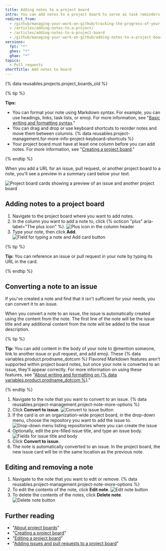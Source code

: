```yaml
---
title: Adding notes to a project board
intro: You can add notes to a project board to serve as task reminders or to add information related to the project board.
redirect_from:
  - /github/managing-your-work-on-github/tracking-the-progress-of-your-work-with-project-boards/adding-notes-to-a-project-board
  - /articles/adding-notes-to-a-project/
  - /articles/adding-notes-to-a-project-board
  - /github/managing-your-work-on-github/adding-notes-to-a-project-board
versions:
  fpt: "*"
  ghes: "*"
  ghae: "*"
topics:
  - Pull requests
shortTitle: Add notes to board
---
```


{% data reusables.projects.project_boards_old %}

{% tip %}

**Tips:**

- You can format your note using Markdown syntax. For example, you can use headings, links, task lists, or emoji. For more information, see "[Basic writing and formatting syntax](/articles/basic-writing-and-formatting-syntax)."
- You can drag and drop or use keyboard shortcuts to reorder notes and move them between columns. {% data reusables.project-management.for-more-info-project-keyboard-shortcuts %}
- Your project board must have at least one column before you can add notes. For more information, see "[Creating a project board](/articles/creating-a-project-board)."

{% endtip %}

When you add a URL for an issue, pull request, or another project board to a note, you'll see a preview in a summary card below your text.

![Project board cards showing a preview of an issue and another project board](/assets/images/help/projects/note-with-summary-card.png)

## Adding notes to a project board

1. Navigate to the project board where you want to add notes.
2. In the column you want to add a note to, click {% octicon "plus" aria-label="The plus icon" %}.
   ![Plus icon in the column header](/assets/images/help/projects/add-note-button.png)
3. Type your note, then click **Add**.
   ![Field for typing a note and Add card button](/assets/images/help/projects/create-and-add-note-button.png)

{% tip %}

**Tip:** You can reference an issue or pull request in your note by typing its URL in the card.

{% endtip %}

## Converting a note to an issue

If you've created a note and find that it isn't sufficient for your needs, you can convert it to an issue.

When you convert a note to an issue, the issue is automatically created using the content from the note. The first line of the note will be the issue title and any additional content from the note will be added to the issue description.

{% tip %}

**Tip:** You can add content in the body of your note to @mention someone, link to another issue or pull request, and add emoji. These {% data variables.product.prodname_dotcom %} Flavored Markdown features aren't supported within project board notes, but once your note is converted to an issue, they'll appear correctly. For more information on using these features, see "[About writing and formatting on {% data variables.product.prodname_dotcom %}](/articles/about-writing-and-formatting-on-github)."

{% endtip %}

1. Navigate to the note that you want to convert to an issue.
   {% data reusables.project-management.project-note-more-options %}
2. Click **Convert to issue**.
   ![Convert to issue button](/assets/images/help/projects/convert-to-issue.png)
3. If the card is on an organization-wide project board, in the drop-down menu, choose the repository you want to add the issue to.
   ![Drop-down menu listing repositories where you can create the issue](/assets/images/help/projects/convert-note-choose-repository.png)
4. Optionally, edit the pre-filled issue title, and type an issue body.
   ![Fields for issue title and body](/assets/images/help/projects/convert-note-issue-title-body.png)
5. Click **Convert to issue**.
6. The note is automatically converted to an issue. In the project board, the new issue card will be in the same location as the previous note.

## Editing and removing a note

1. Navigate to the note that you want to edit or remove.
   {% data reusables.project-management.project-note-more-options %}
2. To edit the contents of the note, click **Edit note**.
   ![Edit note button](/assets/images/help/projects/edit-note.png)
3. To delete the contents of the notes, click **Delete note**.
   ![Delete note button](/assets/images/help/projects/delete-note.png)

## Further reading

- "[About project boards](/articles/about-project-boards)"
- "[Creating a project board](/articles/creating-a-project-board)"
- "[Editing a project board](/articles/editing-a-project-board)"
- "[Adding issues and pull requests to a project board](/articles/adding-issues-and-pull-requests-to-a-project-board)"
